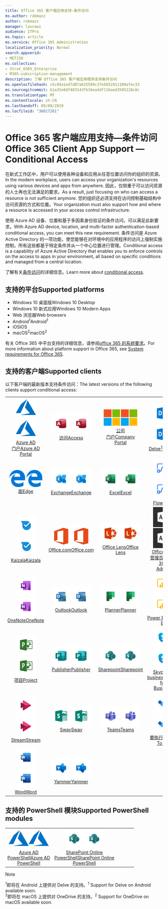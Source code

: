 ```yaml
---
title: Office 365 客户端应用支持—条件访问
ms.author: robmazz
author: robmazz
manager: laurawi
audience: ITPro
ms.topic: article
ms.service: Office 365 Administration
localization_priority: Normal
search.appverid:
- MET150
ms.collection:
- Strat_O365_Enterprise
- M365-subscription-management
description: 了解 Office 365 客户端应用程序支持条件访问
ms.openlocfilehash: c5c94a1ed7d87a625599c37e5652911109afec33
ms.sourcegitcommit: b1a32e8df403143fb34eaddf116aed3595228c8c
ms.translationtype: MT
ms.contentlocale: zh-CN
ms.lasthandoff: 09/09/2019
ms.locfileid: "36817281"
---
```

# <a name="office-365-client-app-support--conditional-access"></a><span data-ttu-id="0b2f0-103">Office 365 客户端应用支持—条件访问</span><span class="sxs-lookup"><span data-stu-id="0b2f0-103">Office 365 Client App Support — Conditional Access</span></span>

<span data-ttu-id="0b2f0-104">在新式工作区中，用户可以使用各种设备和应用从任意位置访问你的组织的资源。</span><span class="sxs-lookup"><span data-stu-id="0b2f0-104">In the modern workplace, users can access your organization's resources using various devices and apps from anywhere.</span></span> <span data-ttu-id="0b2f0-105">因此，仅侧重于可以访问资源的人士再也无法满足的要求。</span><span class="sxs-lookup"><span data-stu-id="0b2f0-105">As a result, just focusing on who can access a resource is not sufficient anymore.</span></span> <span data-ttu-id="0b2f0-106">您的组织还必须支持在访问控制基础结构中访问资源的方式和位置。</span><span class="sxs-lookup"><span data-stu-id="0b2f0-106">Your organization must also support how and where a resource is accessed in your access control infrastructure.</span></span>

<span data-ttu-id="0b2f0-107">使用 Azure AD 设备、位置和基于多因素身份验证的条件访问，可以满足此新要求。</span><span class="sxs-lookup"><span data-stu-id="0b2f0-107">With Azure AD device, location, and multi-factor authentication-based conditional access, you can meet this new requirement.</span></span> <span data-ttu-id="0b2f0-108">条件访问是 Azure Active Directory 的一项功能，使您能够在对环境中的应用程序的访问上强制实施控制，所有这些都基于特定条件并从一个中心位置进行管理。</span><span class="sxs-lookup"><span data-stu-id="0b2f0-108">Conditional access is a capability of Azure Active Directory that enables you to enforce controls on the access to apps in your environment, all based on specific conditions and managed from a central location.</span></span>

<span data-ttu-id="0b2f0-109">了解有关[条件访问](https://docs.microsoft.com/azure/active-directory/conditional-access/)的详细信息。</span><span class="sxs-lookup"><span data-stu-id="0b2f0-109">Learn more about [conditional access](https://docs.microsoft.com/azure/active-directory/conditional-access/).</span></span>

## <a name="supported-platforms"></a><span data-ttu-id="0b2f0-110">支持的平台</span><span class="sxs-lookup"><span data-stu-id="0b2f0-110">Supported platforms</span></span>

 - <span data-ttu-id="0b2f0-111">Windows 10 桌面版</span><span class="sxs-lookup"><span data-stu-id="0b2f0-111">Windows 10 Desktop</span></span>
 - <span data-ttu-id="0b2f0-112">Windows 10 新式应用</span><span class="sxs-lookup"><span data-stu-id="0b2f0-112">Windows 10 Modern Apps</span></span>
 - <span data-ttu-id="0b2f0-113">Web 浏览器</span><span class="sxs-lookup"><span data-stu-id="0b2f0-113">Web browsers</span></span>
 - <span data-ttu-id="0b2f0-114">Android<sup>1</sup></span><span class="sxs-lookup"><span data-stu-id="0b2f0-114">Android<sup>1</sup></span></span>
 - <span data-ttu-id="0b2f0-115">iOS</span><span class="sxs-lookup"><span data-stu-id="0b2f0-115">iOS</span></span>
 - <span data-ttu-id="0b2f0-116">macOS<sup>2</sup></span><span class="sxs-lookup"><span data-stu-id="0b2f0-116">macOS<sup>2</sup></span></span>

<span data-ttu-id="0b2f0-117">有关 Office 365 中平台支持的详细信息，请参阅[office 365 的系统要求](https://products.office.com/office-system-requirements)。</span><span class="sxs-lookup"><span data-stu-id="0b2f0-117">For more information about platform support in Office 365, see [System requirements for Office 365](https://products.office.com/office-system-requirements).</span></span>

## <a name="supported-clients"></a><span data-ttu-id="0b2f0-118">支持的客户端</span><span class="sxs-lookup"><span data-stu-id="0b2f0-118">Supported clients</span></span>

<span data-ttu-id="0b2f0-119">以下客户端的最新版本支持条件访问：</span><span class="sxs-lookup"><span data-stu-id="0b2f0-119">The latest versions of the following clients support conditional access:</span></span>

| | | | | | |
|:---:|:---:|:---:|:---:|:---:|:---:|
| <span data-ttu-id="0b2f0-120">![Azure 图标](media/o365-azure-64x64.png)</span><span class="sxs-lookup"><span data-stu-id="0b2f0-120">![Azure icon](media/o365-azure-64x64.png)</span></span> <br> [<span data-ttu-id="0b2f0-121">Azure AD <br>门户</span><span class="sxs-lookup"><span data-stu-id="0b2f0-121">Azure AD <br> Portal </span></span>](https://azure.microsoft.com/features/azure-portal/) | <span data-ttu-id="0b2f0-122">![访问图标](media/o365-access-64x64.png)</span><span class="sxs-lookup"><span data-stu-id="0b2f0-122">![Access icon](media/o365-access-64x64.png)</span></span> <br> [<span data-ttu-id="0b2f0-123">访问</span><span class="sxs-lookup"><span data-stu-id="0b2f0-123">Access</span></span>](https://products.office.com/access) | <span data-ttu-id="0b2f0-124">![公司门户图标](media/o365-microsoft-64x64.png)</span><span class="sxs-lookup"><span data-stu-id="0b2f0-124">![Company portal icon](media/o365-microsoft-64x64.png)</span></span> <br> [<span data-ttu-id="0b2f0-125">公司<br>门户</span><span class="sxs-lookup"><span data-stu-id="0b2f0-125">Company <br> Portal </span></span>](https://docs.microsoft.com/intune-user-help/sign-in-to-the-company-portal)  | <span data-ttu-id="0b2f0-126">![Delve 图标](media/o365-delve-64x64.png)</span><span class="sxs-lookup"><span data-stu-id="0b2f0-126">![Delve icon](media/o365-delve-64x64.png)</span></span> <br> [<span data-ttu-id="0b2f0-127">Delve<sup>1</sup></span><span class="sxs-lookup"><span data-stu-id="0b2f0-127">Delve<sup>1</sup></span></span>](https://products.office.com/business/intelligent-search) | <span data-ttu-id="0b2f0-128">![Dynamics 365 图标](media/o365-dynamics365-64x64.png)</span><span class="sxs-lookup"><span data-stu-id="0b2f0-128">![Dynamics 365 icon](media/o365-dynamics365-64x64.png)</span></span> <br> [<span data-ttu-id="0b2f0-129">Dynamics 365</span><span class="sxs-lookup"><span data-stu-id="0b2f0-129">Dynamics 365</span></span>](https://dynamics.microsoft.com) 
| <span data-ttu-id="0b2f0-130">![边缘图标](media/o365-edge-64x64.png)</span><span class="sxs-lookup"><span data-stu-id="0b2f0-130">![Edge icon](media/o365-edge-64x64.png)</span></span> <br> [<span data-ttu-id="0b2f0-131">距</span><span class="sxs-lookup"><span data-stu-id="0b2f0-131">Edge</span></span>](https://www.microsoft.com/windows/microsoft-edge) | <span data-ttu-id="0b2f0-132">![Exchange 图标](media/o365-exchange-64x64.png)</span><span class="sxs-lookup"><span data-stu-id="0b2f0-132">![Exchange icon](media/o365-exchange-64x64.png)</span></span> <br> [<span data-ttu-id="0b2f0-133">Exchange</span><span class="sxs-lookup"><span data-stu-id="0b2f0-133">Exchange</span></span>](https://products.office.com/exchange/exchange-online) | <span data-ttu-id="0b2f0-134">![Excel 图标](media/o365-excel-64x64.png)</span><span class="sxs-lookup"><span data-stu-id="0b2f0-134">![Excel icon](media/o365-excel-64x64.png)</span></span> <br> [<span data-ttu-id="0b2f0-135">Excel</span><span class="sxs-lookup"><span data-stu-id="0b2f0-135">Excel</span></span>](https://products.office.com/excel) | <span data-ttu-id="0b2f0-136">![流图标](media/o365-flow-64x64.png)</span><span class="sxs-lookup"><span data-stu-id="0b2f0-136">![Flow icon](media/o365-flow-64x64.png)</span></span> <br> [<span data-ttu-id="0b2f0-137">Flow</span><span class="sxs-lookup"><span data-stu-id="0b2f0-137">Flow</span></span>](https://flow.microsoft.com) | <span data-ttu-id="0b2f0-138">![表单图标](media/o365-forms-64x64.png)</span><span class="sxs-lookup"><span data-stu-id="0b2f0-138">![Forms icon](media/o365-forms-64x64.png)</span></span> <br> [<span data-ttu-id="0b2f0-139">Forms</span><span class="sxs-lookup"><span data-stu-id="0b2f0-139">Forms</span></span>](https://flow.microsoft.com/connectors/shared_microsoftforms/microsoft-forms/) 
| <span data-ttu-id="0b2f0-140">![Kaizala 图标](media/o365-kaizala-64x64.png)</span><span class="sxs-lookup"><span data-stu-id="0b2f0-140">![Kaizala icon](media/o365-kaizala-64x64.png)</span></span> <br> [<span data-ttu-id="0b2f0-141">Kaizala</span><span class="sxs-lookup"><span data-stu-id="0b2f0-141">Kaizala</span></span>](https://products.office.com/en/business/microsoft-kaizala) | <span data-ttu-id="0b2f0-142">![Office.com 图标](media/o365-office-64x64.png)</span><span class="sxs-lookup"><span data-stu-id="0b2f0-142">![Office.com icon](media/o365-office-64x64.png)</span></span> <br> [<span data-ttu-id="0b2f0-143">Office.com</span><span class="sxs-lookup"><span data-stu-id="0b2f0-143">Office.com</span></span>](https://www.office.com/) | <span data-ttu-id="0b2f0-144">![镜头图标](media/o365-lens-64x64.png)</span><span class="sxs-lookup"><span data-stu-id="0b2f0-144">![Lens icon](media/o365-lens-64x64.png)</span></span> <br> [<span data-ttu-id="0b2f0-145">Office Lens</span><span class="sxs-lookup"><span data-stu-id="0b2f0-145">Office Lens</span></span>](https://www.microsoft.com/p/office-lens/9wzdncrfj3t8?activetab=pivot%3Aoverviewtab) | <span data-ttu-id="0b2f0-146">![Office 365 管理员图标](media/o365-o365admin-64x64.png)</span><span class="sxs-lookup"><span data-stu-id="0b2f0-146">![Office 365 Admin icon](media/o365-o365admin-64x64.png)</span></span> <br> [<span data-ttu-id="0b2f0-147">Office 365 <br>管理员</span><span class="sxs-lookup"><span data-stu-id="0b2f0-147">Office 365 <br> Admin</span></span>](https://products.office.com/business/manage-office-365-admin-app) | <span data-ttu-id="0b2f0-148">![OneDrive for Business 图标](media/o365-OneDrive-64x64.png)</span><span class="sxs-lookup"><span data-stu-id="0b2f0-148">![OneDrive for Business icon](media/o365-OneDrive-64x64.png)</span></span> <br> [<span data-ttu-id="0b2f0-149">OneDrive<sup>2</sup></span><span class="sxs-lookup"><span data-stu-id="0b2f0-149">OneDrive<sup>2</sup></span></span>](https://products.office.com/onedrive-for-business/online-cloud-storage) 
| <span data-ttu-id="0b2f0-150">![OneNote 图标](media/o365-OneNote-64x64.png)</span><span class="sxs-lookup"><span data-stu-id="0b2f0-150">![OneNote icon](media/o365-OneNote-64x64.png)</span></span> <br> [<span data-ttu-id="0b2f0-151">OneNote</span><span class="sxs-lookup"><span data-stu-id="0b2f0-151">OneNote</span></span>](https://products.office.com/onenote) | <span data-ttu-id="0b2f0-152">![Outlook 图标](media/o365-outlook-64x64.png)</span><span class="sxs-lookup"><span data-stu-id="0b2f0-152">![Outlook icon](media/o365-outlook-64x64.png)</span></span> <br> [<span data-ttu-id="0b2f0-153">Outlook</span><span class="sxs-lookup"><span data-stu-id="0b2f0-153">Outlook</span></span>](https://products.office.com/outlook) | <span data-ttu-id="0b2f0-154">![Planner 图标](media/o365-planner-64x64.png)</span><span class="sxs-lookup"><span data-stu-id="0b2f0-154">![Planner icon](media/o365-planner-64x64.png)</span></span> <br> [<span data-ttu-id="0b2f0-155">Planner</span><span class="sxs-lookup"><span data-stu-id="0b2f0-155">Planner</span></span>](https://products.office.com/business/task-management-software) | <span data-ttu-id="0b2f0-156">![PowerBI 图标](media/o365-powerbi-64x64.png)</span><span class="sxs-lookup"><span data-stu-id="0b2f0-156">![PowerBI icon](media/o365-powerbi-64x64.png)</span></span> <br> [<span data-ttu-id="0b2f0-157">Power BI</span><span class="sxs-lookup"><span data-stu-id="0b2f0-157">Power BI</span></span>](https://powerbi.microsoft.com) | <span data-ttu-id="0b2f0-158">![PowerPoint 图标](media/o365-powerpoint-64x64.png)</span><span class="sxs-lookup"><span data-stu-id="0b2f0-158">![PowerPoint icon](media/o365-powerpoint-64x64.png)</span></span> <br> [<span data-ttu-id="0b2f0-159">PowerPoint</span><span class="sxs-lookup"><span data-stu-id="0b2f0-159">PowerPoint</span></span>](https://products.office.com/powerpoint) 
| <span data-ttu-id="0b2f0-160">![项目图标](media/o365-project-64x64.png)</span><span class="sxs-lookup"><span data-stu-id="0b2f0-160">![Project icon](media/o365-project-64x64.png)</span></span> <br> [<span data-ttu-id="0b2f0-161">项目</span><span class="sxs-lookup"><span data-stu-id="0b2f0-161">Project</span></span>](https://products.office.com/project) | <span data-ttu-id="0b2f0-162">![Publisher 图标](media/o365-publisher-64x64.png)</span><span class="sxs-lookup"><span data-stu-id="0b2f0-162">![Publisher icon](media/o365-publisher-64x64.png)</span></span> <br> [<span data-ttu-id="0b2f0-163">Publisher</span><span class="sxs-lookup"><span data-stu-id="0b2f0-163">Publisher</span></span>](https://products.office.com/publisher) | <span data-ttu-id="0b2f0-164">![SharePoint 图标](media/o365-sharepoint-64x64.png)</span><span class="sxs-lookup"><span data-stu-id="0b2f0-164">![SharePoint icon](media/o365-sharepoint-64x64.png)</span></span> <br> [<span data-ttu-id="0b2f0-165">Sharepoint</span><span class="sxs-lookup"><span data-stu-id="0b2f0-165">Sharepoint</span></span>](https://products.office.com/sharepoint) | <span data-ttu-id="0b2f0-166">![Skype for Business 图标](media/o365-skypeforbusiness-64x64.png)</span><span class="sxs-lookup"><span data-stu-id="0b2f0-166">![Skype for Business icon](media/o365-skypeforbusiness-64x64.png)</span></span> <br> [<span data-ttu-id="0b2f0-167">Skype for <br> business</span><span class="sxs-lookup"><span data-stu-id="0b2f0-167">Skype for <br> Business</span></span>](https://www.skype.com/business/) | <span data-ttu-id="0b2f0-168">![粘滞便笺图标](media/o365-stickynotes-64x64.png)</span><span class="sxs-lookup"><span data-stu-id="0b2f0-168">![Sticky Notes icon](media/o365-stickynotes-64x64.png)</span></span> <br> [<span data-ttu-id="0b2f0-169">粘滞便笺</span><span class="sxs-lookup"><span data-stu-id="0b2f0-169">Sticky Notes</span></span>](https://www.microsoft.com/p/microsoft-sticky-notes/9nblggh4qghw) 
| <span data-ttu-id="0b2f0-170">![流图标](media/o365-stream-64x64.png)</span><span class="sxs-lookup"><span data-stu-id="0b2f0-170">![Stream icon](media/o365-stream-64x64.png)</span></span> <br> [<span data-ttu-id="0b2f0-171">Stream</span><span class="sxs-lookup"><span data-stu-id="0b2f0-171">Stream</span></span>](https://stream.microsoft.com) | <span data-ttu-id="0b2f0-172">![Sway 图标](media/o365-sway-64x64.png)</span><span class="sxs-lookup"><span data-stu-id="0b2f0-172">![Sway icon](media/o365-sway-64x64.png)</span></span> <br> [<span data-ttu-id="0b2f0-173">Sway</span><span class="sxs-lookup"><span data-stu-id="0b2f0-173">Sway</span></span>](https://sway.com) | <span data-ttu-id="0b2f0-174">![团队图标](media/o365-teams-64x64.png)</span><span class="sxs-lookup"><span data-stu-id="0b2f0-174">![Teams icon](media/o365-teams-64x64.png)</span></span> <br> [<span data-ttu-id="0b2f0-175">Teams</span><span class="sxs-lookup"><span data-stu-id="0b2f0-175">Teams</span></span>](https://products.office.com/microsoft-teams/group-chat-software) | <span data-ttu-id="0b2f0-176">![To Do 图标](media/o365-todo-64x64.png)</span><span class="sxs-lookup"><span data-stu-id="0b2f0-176">![To Do icon](media/o365-todo-64x64.png)</span></span> <br> [<span data-ttu-id="0b2f0-177">要执行的操作</span><span class="sxs-lookup"><span data-stu-id="0b2f0-177">To Do</span></span>](https://todo.microsoft.com) | <span data-ttu-id="0b2f0-178">![Visio 图标](media/o365-visio-64x64.png)</span><span class="sxs-lookup"><span data-stu-id="0b2f0-178">![Visio icon](media/o365-visio-64x64.png)</span></span> <br> [<span data-ttu-id="0b2f0-179">Visio</span><span class="sxs-lookup"><span data-stu-id="0b2f0-179">Visio</span></span>](https://products.office.com/visio/flowchart-software) 
| <span data-ttu-id="0b2f0-180">![Word 图标](media/o365-word-64x64.png)</span><span class="sxs-lookup"><span data-stu-id="0b2f0-180">![Word icon](media/o365-word-64x64.png)</span></span> <br> [<span data-ttu-id="0b2f0-181">Word</span><span class="sxs-lookup"><span data-stu-id="0b2f0-181">Word</span></span>](https://products.office.com/word) | <span data-ttu-id="0b2f0-182">![Yammer 图标](media/o365-yammer-64x64.png)</span><span class="sxs-lookup"><span data-stu-id="0b2f0-182">![Yammer icon](media/o365-yammer-64x64.png)</span></span> <br> [<span data-ttu-id="0b2f0-183">Yammer</span><span class="sxs-lookup"><span data-stu-id="0b2f0-183">Yammer</span></span>](https://products.office.com/yammer/yammer-overview)

## <a name="supported-powershell-modules"></a><span data-ttu-id="0b2f0-184">支持的 PowerShell 模块</span><span class="sxs-lookup"><span data-stu-id="0b2f0-184">Supported PowerShell modules</span></span>

| | | | | | |
|:---:|:---:|:---:|:---:|:---:|:---:|
| <span data-ttu-id="0b2f0-185">![Azure 图标](media/o365-azure-64x64.png)</span><span class="sxs-lookup"><span data-stu-id="0b2f0-185">![Azure icon](media/o365-azure-64x64.png)</span></span> <br> [<span data-ttu-id="0b2f0-186">Azure AD <br> PowerShell</span><span class="sxs-lookup"><span data-stu-id="0b2f0-186">Azure AD <br> PowerShell</span></span>](https://docs.microsoft.com/powershell/azure/active-directory/overview?view=azureadps-2.0) | <span data-ttu-id="0b2f0-187">![SharePoint 图标](media/o365-sharepoint-64x64.png)</span><span class="sxs-lookup"><span data-stu-id="0b2f0-187">![SharePoint icon](media/o365-sharepoint-64x64.png)</span></span> <br> [<span data-ttu-id="0b2f0-188">SharePoint Online <br> PowerShell</span><span class="sxs-lookup"><span data-stu-id="0b2f0-188">SharePoint Online <br> PowerShell</span></span>](https://docs.microsoft.com/sharepoint/manage-team-and-communication-sites-in-powershell)

> [!NOTE]
> <span data-ttu-id="0b2f0-189"><sup>1</sup>即将在 Android 上提供对 Delve 的支持。</span><span class="sxs-lookup"><span data-stu-id="0b2f0-189"><sup>1</sup> Support for Delve on Android available soon.</span></span> <br>
> <span data-ttu-id="0b2f0-190"><sup>2</sup>即将在 macOS 上提供对 OneDrive 的支持。</span><span class="sxs-lookup"><span data-stu-id="0b2f0-190"><sup>2</sup> Support for OneDrive on macOS available soon.</span></span>
